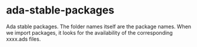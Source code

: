 # ada-stable-packages
Ada stable packages. The folder names itself are the package names. When we import packages, it looks for the availability of the corresponding xxxx.ads files.
